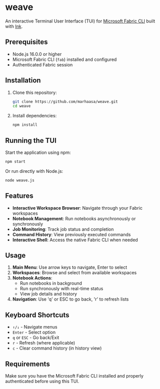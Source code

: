 # weave

An interactive Terminal User Interface (TUI) for [Microsoft Fabric CLI](https://microsoft.github.io/fabric-cli/) built with [Ink](https://github.com/vadimdemedes/ink).

## Prerequisites

- Node.js 16.0.0 or higher
- Microsoft Fabric CLI (`fab`) installed and configured
- Authenticated Fabric session

## Installation

1. Clone this repository:
   ```bash
   git clone https://github.com/marhaasa/weave.git
   cd weave
   ```

2. Install dependencies:
   ```bash
   npm install
   ```

## Running the TUI

Start the application using npm:
```bash
npm start
```

Or run directly with Node.js:
```bash
node weave.js
```

## Features

- **Interactive Workspace Browser**: Navigate through your Fabric workspaces
- **Notebook Management**: Run notebooks asynchronously or synchronously
- **Job Monitoring**: Track job status and completion
- **Command History**: View previously executed commands
- **Interactive Shell**: Access the native Fabric CLI when needed

## Usage

1. **Main Menu**: Use arrow keys to navigate, Enter to select
2. **Workspaces**: Browse and select from available workspaces
3. **Notebook Actions**: 
   - Run notebooks in background
   - Run synchronously with real-time status
   - View job details and history
4. **Navigation**: Use 'q' or ESC to go back, 'r' to refresh lists

## Keyboard Shortcuts

- `↑/↓` - Navigate menus
- `Enter` - Select option
- `q` or `ESC` - Go back/Exit
- `r` - Refresh (where applicable)
- `c` - Clear command history (in history view)

## Requirements

Make sure you have the Microsoft Fabric CLI installed and properly authenticated before using this TUI.
